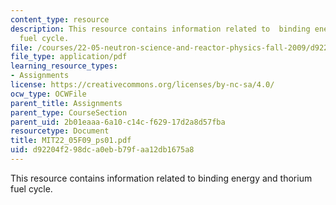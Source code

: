 ```yaml
---
content_type: resource
description: This resource contains information related to  binding energy and thorium
  fuel cycle.
file: /courses/22-05-neutron-science-and-reactor-physics-fall-2009/d92204f298dca0ebb79faa12db1675a8_MIT22_05F09_ps01.pdf
file_type: application/pdf
learning_resource_types:
- Assignments
license: https://creativecommons.org/licenses/by-nc-sa/4.0/
ocw_type: OCWFile
parent_title: Assignments
parent_type: CourseSection
parent_uid: 2b01eaaa-6a10-c14c-f629-17d2a8d57fba
resourcetype: Document
title: MIT22_05F09_ps01.pdf
uid: d92204f2-98dc-a0eb-b79f-aa12db1675a8
---
```

This resource contains information related to  binding energy and thorium fuel cycle.